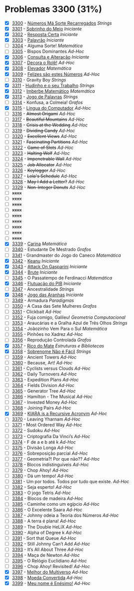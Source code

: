 # Problemas 3300 (31%)

- [x]  [3300](https://www.beecrowd.com.br/repository/UOJ_3300.html) - [Números Má Sorte Recarregados](https://github.com/potigol/beecrowd/blob/master/src/3300/3300.poti) *Strings*
- [x]  [3301](https://www.beecrowd.com.br/repository/UOJ_3301.html) - [Sobrinho do Meio](https://github.com/potigol/beecrowd/blob/master/src/3300/3301.poti) *Iniciante*
- [x]  [3302](https://www.beecrowd.com.br/repository/UOJ_3302.html) - [Resposta Certa](https://github.com/potigol/beecrowd/blob/master/src/3300/3302.poti) *Iniciante*
- [x]  [3303](https://www.beecrowd.com.br/repository/UOJ_3303.html) - [Palavrão](https://github.com/potigol/beecrowd/blob/master/src/3300/3303.poti) *Iniciante*
- [ ]  [3304](https://www.beecrowd.com.br/repository/UOJ_3304.html) - Alguma Sorte! *Matemática*
- [ ]  [3305](https://www.beecrowd.com.br/repository/UOJ_3305.html) - Bispos Dominantes *Ad-Hoc*
- [x]  [3306](https://www.beecrowd.com.br/repository/UOJ_3306.html) - [Consulta e Alteração](https://github.com/potigol/beecrowd/blob/master/src/3300/3306.poti) *Iniciante*
- [x]  [3307](https://www.beecrowd.com.br/repository/UOJ_3307.html) - [Decora o Rolê!](https://github.com/potigol/beecrowd/blob/master/src/3300/3307.poti) *Ad-Hoc*
- [x]  [3308](https://www.beecrowd.com.br/repository/UOJ_3308.html) - [Elevador](https://github.com/potigol/beecrowd/blob/master/src/3300/3308.poti) *Matemática*
- [x]  [3309](https://www.beecrowd.com.br/repository/UOJ_3309.html) - [Felizes são estes Números](https://github.com/potigol/beecrowd/blob/master/src/3300/3309.poti) *Ad-Hoc*
- [ ]  [3310](https://www.beecrowd.com.br/repository/UOJ_3310.html) - Gravity Boy *Strings*
- [x]  [3311](https://www.beecrowd.com.br/repository/UOJ_3311.html) - [Hudinho e o seu Trabalho](https://github.com/potigol/beecrowd/blob/master/src/3300/3311.poti) *Strings*
- [x]  [3312](https://www.beecrowd.com.br/repository/UOJ_3312.html) - [Imberbe Matemático](https://github.com/potigol/beecrowd/blob/master/src/3300/3312.poti) *Matemática*
- [x]  [3313](https://www.beecrowd.com.br/repository/UOJ_3313.html) - [Jogo de Palavras](https://github.com/potigol/beecrowd/blob/master/src/3300/3313.poti) *Strings*
- [ ]  [3314](https://www.beecrowd.com.br/repository/UOJ_3314.html) - Konfusa, a Colmeia! *Grafos*
- [x]  [3315](https://www.beecrowd.com.br/repository/UOJ_3315.html) - [Língua do Computador](https://github.com/potigol/beecrowd/blob/master/src/3300/3315.poti) *Ad-Hoc*
- [ ]  [3316](https://www.beecrowd.com.br/repository/UOJ_3316.html) - ~~Almost Origami~~ *Ad-Hoc*
- [ ]  [3317](https://www.beecrowd.com.br/repository/UOJ_3317.html) - ~~Beautiful Mountains~~ *Ad-Hoc*
- [ ]  [3318](https://www.beecrowd.com.br/repository/UOJ_3318.html) - ~~Crisis at the Wedding~~ *Ad-Hoc*
- [ ]  [3319](https://www.beecrowd.com.br/repository/UOJ_3319.html) - ~~Dividing Candy~~ *Ad-Hoc*
- [ ]  [3320](https://www.beecrowd.com.br/repository/UOJ_3320.html) - ~~Excellent Views~~ *Ad-Hoc*
- [ ]  [3321](https://www.beecrowd.com.br/repository/UOJ_3321.html) - ~~Fascinating Partitions~~ *Ad-Hoc*
- [ ]  [3322](https://www.beecrowd.com.br/repository/UOJ_3322.html) - ~~Game of Slots~~ *Ad-Hoc*
- [ ]  [3323](https://www.beecrowd.com.br/repository/UOJ_3323.html) - ~~Halting Wolf~~ *Ad-Hoc*
- [ ]  [3324](https://www.beecrowd.com.br/repository/UOJ_3324.html) - ~~Impenetrable Wall~~ *Ad-Hoc*
- [ ]  [3325](https://www.beecrowd.com.br/repository/UOJ_3325.html) - ~~Job Allocator~~ *Ad-Hoc*
- [ ]  [3326](https://www.beecrowd.com.br/repository/UOJ_3326.html) - ~~Keylogger~~ *Ad-Hoc*
- [ ]  [3327](https://www.beecrowd.com.br/repository/UOJ_3327.html) - ~~Lola's Schedule~~ *Ad-Hoc*
- [ ]  [3328](https://www.beecrowd.com.br/repository/UOJ_3328.html) - ~~May I Add a Letter?~~ *Ad-Hoc*
- [ ]  [3329](https://www.beecrowd.com.br/repository/UOJ_3329.html) - ~~Non-Integer Donuts~~ *Ad-Hoc*
- [ ] ~~xxxx~~
- [ ] ~~xxxx~~
- [ ] ~~xxxx~~
- [ ] ~~xxxx~~
- [ ] ~~xxxx~~
- [ ] ~~xxxx~~
- [ ] ~~xxxx~~
- [ ] ~~xxxx~~
- [ ] ~~xxxx~~
- [x]  [3339](https://www.beecrowd.com.br/repository/UOJ_3339.html) - [Carina](https://github.com/potigol/beecrowd/blob/master/src/3300/3339.poti) *Matemática*
- [ ]  [3340](https://www.beecrowd.com.br/repository/UOJ_3340.html) - Estudante De Mestrado *Grafos*
- [ ]  [3341](https://www.beecrowd.com.br/repository/UOJ_3341.html) - Grandmaster do Jogo do Caneco *Matemática*
- [x]  [3342](https://www.beecrowd.com.br/repository/UOJ_3342.html) - [Keanu](https://github.com/potigol/beecrowd/blob/master/src/3300/3342.poti) *Iniciante*
- [x]  [3343](https://www.beecrowd.com.br/repository/UOJ_3343.html) - [Attack On Gasparini](https://github.com/potigol/beecrowd/blob/master/src/3300/3343.poti) *Iniciante*
- [x]  [3344](https://www.beecrowd.com.br/repository/UOJ_3344.html) - [Brute](https://github.com/potigol/beecrowd/blob/master/src/3300/3344.poti) *Iniciante*
- [ ]  [3345](https://www.beecrowd.com.br/repository/UOJ_3345.html) - O Passatempo de Ferdinacci *Matemática*
- [x]  [3346](https://www.beecrowd.com.br/repository/UOJ_3346.html) - [Flutuação do PIB](https://github.com/potigol/beecrowd/blob/master/src/3300/3346.poti) *Iniciante*
- [ ]  [3347](https://www.beecrowd.com.br/repository/UOJ_3347.html) - Ancestralidade *Strings*
- [x]  [3348](https://www.beecrowd.com.br/repository/UOJ_3348.html) - [Jogo das Aranhas](https://github.com/potigol/beecrowd/blob/master/src/3300/3348.poti) *Iniciante*
- [ ]  [3349](https://www.beecrowd.com.br/repository/UOJ_3349.html) - Armadura *Paradigmas*
- [ ]  [3350](https://www.beecrowd.com.br/repository/UOJ_3350.html) - A Casa das Sete Mulheres *Grafos*
- [ ]  [3351](https://www.beecrowd.com.br/repository/UOJ_3351.html) - Clickbait *Ad-Hoc*
- [ ]  [3352](https://www.beecrowd.com.br/repository/UOJ_3352.html) - Fuja comigo, Galileu! *Geometria Computacional*
- [ ]  [3353](https://www.beecrowd.com.br/repository/UOJ_3353.html) - Araucárias e a Gralha Azul de Três Olhos *Strings*
- [ ]  [3354](https://www.beecrowd.com.br/repository/UOJ_3354.html) - Joãozinho Vem Para o Sul *Matemática*
- [ ]  [3355](https://www.beecrowd.com.br/repository/UOJ_3355.html) - Pinhões no Xadrez *Ad-Hoc*
- [ ]  [3356](https://www.beecrowd.com.br/repository/UOJ_3356.html) - Reprodução Controlada *Grafos*
- [x]  [3357](https://www.beecrowd.com.br/repository/UOJ_3357.html) - [Rico do Mate](https://github.com/potigol/beecrowd/blob/master/src/3300/3357.poti) *Estruturas e Bibliotecas*
- [x]  [3358](https://www.beecrowd.com.br/repository/UOJ_3358.html) - [Sobrenome Não é Fácil](https://github.com/potigol/beecrowd/blob/master/src/3300/3358.poti) *Strings*
- [ ]  [3359](https://www.beecrowd.com.br/repository/UOJ_3359.html) - Ancient Towers *Ad-Hoc*
- [ ]  [3360](https://www.beecrowd.com.br/repository/UOJ_3360.html) - Because, Art! *Ad-Hoc*
- [ ]  [3361](https://www.beecrowd.com.br/repository/UOJ_3361.html) - Cyclists versus Clouds *Ad-Hoc*
- [ ]  [3362](https://www.beecrowd.com.br/repository/UOJ_3362.html) - Daily Turnovers *Ad-Hoc*
- [ ]  [3363](https://www.beecrowd.com.br/repository/UOJ_3363.html) - Expedition Plans *Ad-Hoc*
- [ ]  [3364](https://www.beecrowd.com.br/repository/UOJ_3364.html) - Fields Division *Ad-Hoc*
- [ ]  [3365](https://www.beecrowd.com.br/repository/UOJ_3365.html) - Generator Tree *Ad-Hoc*
- [ ]  [3366](https://www.beecrowd.com.br/repository/UOJ_3366.html) - Hamilton - The Musical *Ad-Hoc*
- [ ]  [3367](https://www.beecrowd.com.br/repository/UOJ_3367.html) - Invested Money *Ad-Hoc*
- [ ]  [3368](https://www.beecrowd.com.br/repository/UOJ_3368.html) - Joining Pairs *Ad-Hoc*
- [x]  [3369](https://www.beecrowd.com.br/repository/UOJ_3369.html) - [KIARA is a Recursive Acronym](https://github.com/potigol/beecrowd/blob/master/src/3300/3369.poti) *Ad-Hoc*
- [ ]  [3370](https://www.beecrowd.com.br/repository/UOJ_3370.html) - Leaving Yharnam *Ad-Hoc*
- [ ]  [3371](https://www.beecrowd.com.br/repository/UOJ_3371.html) - Most Ordered Way *Ad-Hoc*
- [ ]  [3372](https://www.beecrowd.com.br/repository/UOJ_3372.html) - Sudoku *Ad-Hoc*
- [ ]  [3373](https://www.beecrowd.com.br/repository/UOJ_3373.html) - Criptografia Da Vinci’s *Ad-Hoc*
- [ ]  [3374](https://www.beecrowd.com.br/repository/UOJ_3374.html) - F de a e b até k *Ad-Hoc*
- [ ]  [3375](https://www.beecrowd.com.br/repository/UOJ_3375.html) - Divisão Longa *Ad-Hoc*
- [ ]  [3376](https://www.beecrowd.com.br/repository/UOJ_3376.html) - Sobreposição parcial *Ad-Hoc*
- [ ]  [3377](https://www.beecrowd.com.br/repository/UOJ_3377.html) - Geometria?! Por que não?? *Ad-Hoc*
- [ ]  [3378](https://www.beecrowd.com.br/repository/UOJ_3378.html) - Blocos indistinguíveis *Ad-Hoc*
- [ ]  [3379](https://www.beecrowd.com.br/repository/UOJ_3379.html) - Chop Ahoy! *Ad-Hoc*
- [ ]  [3380](https://www.beecrowd.com.br/repository/UOJ_3380.html) - Dá um tempo! *Ad-Hoc*
- [ ]  [3381](https://www.beecrowd.com.br/repository/UOJ_3381.html) - Um por todos. Todos por tudo que existe. *Ad-Hoc*
- [ ]  [3382](https://www.beecrowd.com.br/repository/UOJ_3382.html) - Seja esperto! *Ad-Hoc*
- [ ]  [3383](https://www.beecrowd.com.br/repository/UOJ_3383.html) - O jogo Tetris *Ad-Hoc*
- [ ]  [3384](https://www.beecrowd.com.br/repository/UOJ_3384.html) - Blocos de madeira *Ad-Hoc*
- [ ]  [3385](https://www.beecrowd.com.br/repository/UOJ_3385.html) - Caminhe como um egípcio *Ad-Hoc*
- [ ]  [3386](https://www.beecrowd.com.br/repository/UOJ_3386.html) - O Excelente Saara *Ad-Hoc*
- [ ]  [3387](https://www.beecrowd.com.br/repository/UOJ_3387.html) - Johnny odeia a Teoria dos Números *Ad-Hoc*
- [ ]  [3388](https://www.beecrowd.com.br/repository/UOJ_3388.html) - A terra é plana! *Ad-Hoc*
- [ ]  [3389](https://www.beecrowd.com.br/repository/UOJ_3389.html) - The Double HeLiX *Ad-Hoc*
- [ ]  [3390](https://www.beecrowd.com.br/repository/UOJ_3390.html) - Alpha of Degree k *Ad-Hoc*
- [ ]  [3391](https://www.beecrowd.com.br/repository/UOJ_3391.html) - Sort that Queue *Ad-Hoc*
- [ ]  [3392](https://www.beecrowd.com.br/repository/UOJ_3392.html) - Still Johnny Can’t Add *Ad-Hoc*
- [ ]  [3393](https://www.beecrowd.com.br/repository/UOJ_3393.html) - It’s All About Three *Ad-Hoc*
- [ ]  [3394](https://www.beecrowd.com.br/repository/UOJ_3394.html) - Maça de Newton *Ad-Hoc*
- [ ]  [3395](https://www.beecrowd.com.br/repository/UOJ_3395.html) - O Relógio Euclidiano *Ad-Hoc*
- [ ]  [3396](https://www.beecrowd.com.br/repository/UOJ_3396.html) - Chop Ahoy! Revisited! *Ad-Hoc*
- [x]  [3397](https://www.beecrowd.com.br/repository/UOJ_3397.html) - [Melhor do Multiverso](https://github.com/potigol/beecrowd/blob/master/src/3300/3397.poti) *Ad-Hoc*
- [x]  [3398](https://www.beecrowd.com.br/repository/UOJ_3398.html) - [Moeda Convertida](https://github.com/potigol/beecrowd/blob/master/src/3300/3398.poti) *Ad-Hoc*
- [x]  [3399](https://www.beecrowd.com.br/repository/UOJ_3399.html) - [Meu nome é Enésimo!](https://github.com/potigol/beecrowd/blob/master/src/3300/3399.poti) *Ad-Hoc*